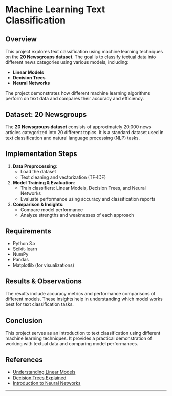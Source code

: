 # Machine Learning Text Classification

## Overview
This project explores text classification using machine learning techniques on the **20 Newsgroups dataset**. The goal is to classify textual data into different news categories using various models, including:
- **Linear Models**
- **Decision Trees**
- **Neural Networks**

The project demonstrates how different machine learning algorithms perform on text data and compares their accuracy and efficiency.

## Dataset: 20 Newsgroups
The **20 Newsgroups dataset** consists of approximately 20,000 news articles categorized into 20 different topics. It is a standard dataset used in text classification and natural language processing (NLP) tasks.

## Implementation Steps
1. **Data Preprocessing**:
   - Load the dataset
   - Text cleaning and vectorization (TF-IDF)
2. **Model Training & Evaluation**:
   - Train classifiers: Linear Models, Decision Trees, and Neural Networks
   - Evaluate performance using accuracy and classification reports
3. **Comparison & Insights**:
   - Compare model performance
   - Analyze strengths and weaknesses of each approach

## Requirements
- Python 3.x
- Scikit-learn
- NumPy
- Pandas
- Matplotlib (for visualizations)

## Results & Observations
The results include accuracy metrics and performance comparisons of different models. These insights help in understanding which model works best for text classification tasks.

## Conclusion
This project serves as an introduction to text classification using different machine learning techniques. It provides a practical demonstration of working with textual data and comparing model performances.

## References
- [Understanding Linear Models](https://www.youtube.com/watch?v=nk2CQITm_eo)
- [Decision Trees Explained](https://www.youtube.com/watch?v=7VeUPuFGJHk)
- [Introduction to Neural Networks](https://www.youtube.com/watch?v=aircAruvnKk)

---

